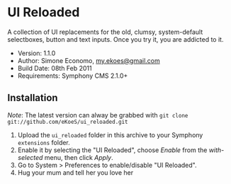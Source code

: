 # UI Reloaded

A collection of UI replacements for the old, clumsy, system-default selectboxes, button and text inputs. Once you try it, you are addicted to it.

- Version: 1.1.0
- Author: Simone Economo, my.ekoes@gmail.com
- Build Date: 08th Feb 2011
- Requirements: Symphony CMS 2.1.0+

## Installation

_Note_: The latest version can alway be grabbed with `git clone git://github.com/eKoeS/ui_reloaded.git`

1. Upload the `ui_reloaded` folder in this archive to your Symphony `extensions` folder.
2. Enable it by selecting the "UI Reloaded", choose _Enable_ from the _with-selected_ menu, then click _Apply_.
3. Go to System > Preferences to enable/disable "UI Reloaded".
4. Hug your mum and tell her you love her
